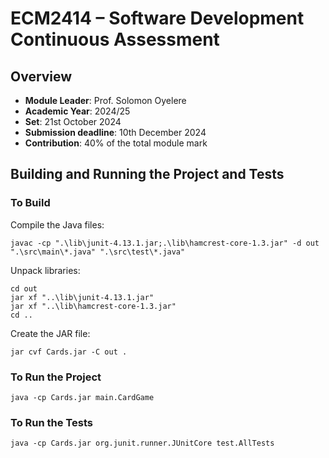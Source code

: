 # ECM2414 – Software Development Continuous Assessment

## Overview
- **Module Leader**: Prof. Solomon Oyelere
- **Academic Year**: 2024/25
- **Set**: 21st October 2024
- **Submission deadline**: 10th December 2024
- **Contribution**: 40% of the total module mark

## Building and Running the Project and Tests
### To Build
Compile the Java files:
```shell
javac -cp ".\lib\junit-4.13.1.jar;.\lib\hamcrest-core-1.3.jar" -d out ".\src\main\*.java" ".\src\test\*.java"
```
Unpack libraries:
```shell
cd out
jar xf "..\lib\junit-4.13.1.jar"
jar xf "..\lib\hamcrest-core-1.3.jar"
cd ..
```
Create the JAR file:
```shell
jar cvf Cards.jar -C out .
```

### To Run the Project
```shell
java -cp Cards.jar main.CardGame
```

### To Run the Tests
```shell
java -cp Cards.jar org.junit.runner.JUnitCore test.AllTests
```
